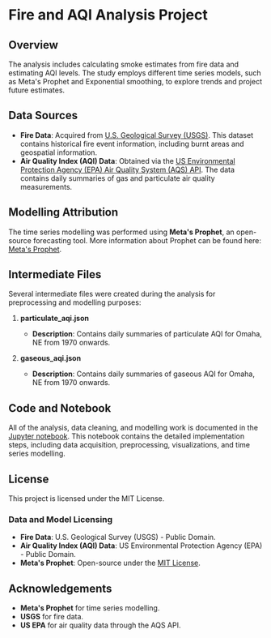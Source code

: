 # Fire and AQI Analysis Project

## Overview
The analysis includes calculating smoke estimates from fire data and estimating AQI levels. The study employs different time series models, such as Meta's Prophet and Exponential smoothing, to explore trends and project future estimates.

## Data Sources
- **Fire Data**: Acquired from [U.S. Geological Survey (USGS)](https://www.sciencebase.gov/catalog/item/61aa537dd34eb622f699df81). This dataset contains historical fire event information, including burnt areas and geospatial information.
- **Air Quality Index (AQI) Data**: Obtained via the [US Environmental Protection Agency (EPA) Air Quality System (AQS) API](https://aqs.epa.gov/aqsweb/documents/data_api.html#daily). The data contains daily summaries of gas and particulate air quality measurements.

## Modelling Attribution
The time series modelling was performed using **Meta's Prophet**, an open-source forecasting tool. More information about Prophet can be found here: [Meta's Prophet](https://facebook.github.io/prophet/).

## Intermediate Files
Several intermediate files were created during the analysis for preprocessing and modelling purposes:

1. **particulate_aqi.json**
   - **Description**: Contains daily summaries of particulate AQI for Omaha, NE from 1970 onwards.

2. **gaseous_aqi.json**
   - **Description**: Contains daily summaries of gaseous AQI for Omaha, NE from 1970 onwards.

## Code and Notebook
All of the analysis, data cleaning, and modelling work is documented in the [Jupyter notebook](https://github.com/manya28/data-512-project/blob/main/main.ipynb). This notebook contains the detailed implementation steps, including data acquisition, preprocessing, visualizations, and time series modelling.

## License
This project is licensed under the MIT License.

### Data and Model Licensing
- **Fire Data**: U.S. Geological Survey (USGS) - Public Domain.
- **Air Quality Index (AQI) Data**: US Environmental Protection Agency (EPA) - Public Domain.
- **Meta's Prophet**: Open-source under the [MIT License](https://github.com/facebook/prophet/blob/main/LICENSE).

## Acknowledgements
- **Meta's Prophet** for time series modelling.
- **USGS** for fire data.
- **US EPA** for air quality data through the AQS API.

